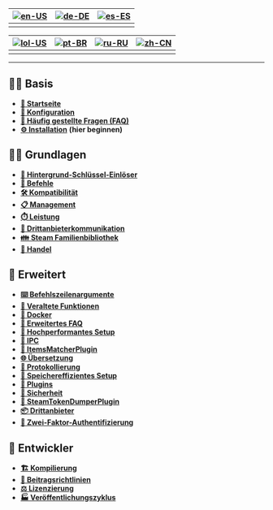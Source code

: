 | [![en-US](https://raw.githubusercontent.com/hjnilsson/country-flags/master/png100px/us.png)](https://github.com/JustArchiNET/ArchiSteamFarm/wiki/Home) | [![de-DE](https://raw.githubusercontent.com/hjnilsson/country-flags/master/png100px/de.png)](https://github.com/JustArchiNET/ArchiSteamFarm/wiki/Home-de-DE) | [![es-ES](https://raw.githubusercontent.com/hjnilsson/country-flags/master/png100px/es.png)](https://github.com/JustArchiNET/ArchiSteamFarm/wiki/Home-es-ES) |
| ------------------------------------------------------------------------------------------------------------------------------------------------------ | ------------------------------------------------------------------------------------------------------------------------------------------------------------ | ------------------------------------------------------------------------------------------------------------------------------------------------------------ |
|                                                                                                                                                        |                                                                                                                                                              |                                                                                                                                                              |

| [![lol-US](https://raw.githubusercontent.com/JustArchiNET/ArchiSteamFarm/main/resources/lol-US.png)](https://github.com/JustArchiNET/ArchiSteamFarm/wiki/Home-lol-US) | [![pt-BR](https://raw.githubusercontent.com/hjnilsson/country-flags/master/png100px/br.png)](https://github.com/JustArchiNET/ArchiSteamFarm/wiki/Home-pt-BR) | [![ru-RU](https://raw.githubusercontent.com/hjnilsson/country-flags/master/png100px/ru.png)](https://github.com/JustArchiNET/ArchiSteamFarm/wiki/Home-ru-RU) | [![zh-CN](https://raw.githubusercontent.com/hjnilsson/country-flags/master/png100px/cn.png)](https://github.com/JustArchiNET/ArchiSteamFarm/wiki/Home-zh-CN) |
| --------------------------------------------------------------------------------------------------------------------------------------------------------------------- | ------------------------------------------------------------------------------------------------------------------------------------------------------------ | ------------------------------------------------------------------------------------------------------------------------------------------------------------ | ------------------------------------------------------------------------------------------------------------------------------------------------------------ |
|                                                                                                                                                                       |                                                                                                                                                              |                                                                                                                                                              |                                                                                                                                                              |

***

## 👨‍🏫 Basis

* **[🏡 Startseite](https://github.com/JustArchiNET/ArchiSteamFarm/wiki/Home-de-DE)**
* **[🔧 Konfiguration](https://github.com/JustArchiNET/ArchiSteamFarm/wiki/Configuration-de-DE)**
* **[💬 Häufig gestellte Fragen (FAQ)](https://github.com/JustArchiNET/ArchiSteamFarm/wiki/FAQ-de-DE)**
* **[⚙️ Installation](https://github.com/JustArchiNET/ArchiSteamFarm/wiki/Setting-up-de-DE)** **(hier beginnen)**


## 👨‍🎓️ Grundlagen

* **[👥 Hintergrund-Schlüssel-Einlöser](https://github.com/JustArchiNET/ArchiSteamFarm/wiki/Background-games-redeemer-de-DE)**
* **[📢 Befehle](https://github.com/JustArchiNET/ArchiSteamFarm/wiki/Commands-de-DE)**
* **[🛠️ Kompatibilität](https://github.com/JustArchiNET/ArchiSteamFarm/wiki/Compatibility-de-DE)**
* **[📋 Management](https://github.com/JustArchiNET/ArchiSteamFarm/wiki/Management)**
* **[⏱️ Leistung](https://github.com/JustArchiNET/ArchiSteamFarm/wiki/Performance)**
* **[📡 Drittanbieterkommunikation](https://github.com/JustArchiNET/ArchiSteamFarm/wiki/Remote-communication)**
* **[👪 Steam Familienbibliothek](https://github.com/JustArchiNET/ArchiSteamFarm/wiki/Steam-Family-Sharing)**
* **[🔄 Handel](https://github.com/JustArchiNET/ArchiSteamFarm/wiki/Trading)**


## 🧙 Erweitert

* **[⌨️ Befehlszeilenargumente](https://github.com/JustArchiNET/ArchiSteamFarm/wiki/Command-line-arguments-de-DE)**
* **[🚧 Veraltete Funktionen](https://github.com/JustArchiNET/ArchiSteamFarm/wiki/Deprecation-de-DE)**
* **[🐳 Docker](https://github.com/JustArchiNET/ArchiSteamFarm/wiki/Docker-de-DE)**
* **[🤔 Erweitertes FAQ](https://github.com/JustArchiNET/ArchiSteamFarm/wiki/Extended-FAQ-de-DE)**
* **[🚀 Hochperformantes Setup](https://github.com/JustArchiNET/ArchiSteamFarm/wiki/High-performance-setup-de-DE)**
* **[🔗 IPC](https://github.com/JustArchiNET/ArchiSteamFarm/wiki/IPC-de-DE)**
* **[🧩 ItemsMatcherPlugin](https://github.com/JustArchiNET/ArchiSteamFarm/wiki/ItemsMatcherPlugin)**
* **[🌐 Übersetzung](https://github.com/JustArchiNET/ArchiSteamFarm/wiki/Localization)**
* **[📝 Protokollierung](https://github.com/JustArchiNET/ArchiSteamFarm/wiki/Logging)**
* **[💾 Speichereffizientes Setup](https://github.com/JustArchiNET/ArchiSteamFarm/wiki/Low-memory-setup)**
* **[🔌 Plugins](https://github.com/JustArchiNET/ArchiSteamFarm/wiki/Plugins)**
* **[🔐 Sicherheit](https://github.com/JustArchiNET/ArchiSteamFarm/wiki/Security)**
* **[🧩 SteamTokenDumperPlugin](https://github.com/JustArchiNET/ArchiSteamFarm/wiki/SteamTokenDumperPlugin)**
* **[📦 Drittanbieter](https://github.com/JustArchiNET/ArchiSteamFarm/wiki/Third-party)**
* **[📵 Zwei-Faktor-Authentifizierung](https://github.com/JustArchiNET/ArchiSteamFarm/wiki/Two-factor-authentication)**


## 👷 Entwickler

* **[🏗️ Kompilierung](https://github.com/JustArchiNET/ArchiSteamFarm/wiki/Compilation-de-DE)**
* **[🤝 Beitragsrichtlinien](https://github.com/JustArchiNET/ArchiSteamFarm/blob/main/.github/CONTRIBUTING.md)**
* **[⚖️ Li­zen­zie­rung](https://github.com/JustArchiNET/ArchiSteamFarm/wiki/License-de-DE)**
* **[🏭 Veröffentlichungszyklus](https://github.com/JustArchiNET/ArchiSteamFarm/wiki/Release-cycle-de-DE)**